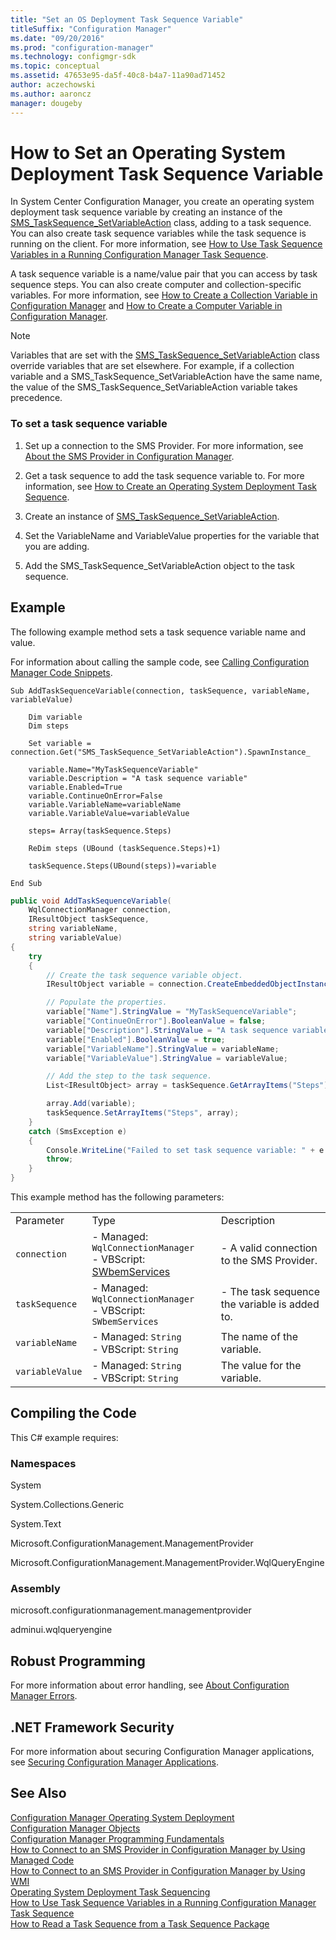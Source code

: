 ```yaml
---
title: "Set an OS Deployment Task Sequence Variable"
titleSuffix: "Configuration Manager"
ms.date: "09/20/2016"
ms.prod: "configuration-manager"
ms.technology: configmgr-sdk
ms.topic: conceptual
ms.assetid: 47653e95-da5f-40c8-b4a7-11a90ad71452
author: aczechowski
ms.author: aaroncz
manager: dougeby
---
```

# How to Set an Operating System Deployment Task Sequence Variable
In System Center Configuration Manager, you create an operating system deployment task sequence variable by creating an instance of the [SMS_TaskSequence_SetVariableAction](../../develop/reference/osd/sms_tasksequence_setvariableaction-server-wmi-class.md) class, adding to a task sequence. You can also create task sequence variables while the task sequence is running on the client. For more information, see [How to Use Task Sequence Variables in a Running Configuration Manager Task Sequence](../../develop/osd/how-to-use-task-sequence-variables-in-a-running-task-sequence.md).  

 A task sequence variable is a name/value pair that you can access by task sequence steps. You can also create computer and collection-specific variables. For more information, see [How to Create a Collection Variable in Configuration Manager](../../develop/osd/how-to-create-a-collection-variable.md) and [How to Create a Computer Variable in Configuration Manager](../../develop/osd/how-to-create-a-computer-variable.md).  

> [!NOTE]
>  Variables that are set with the [SMS_TaskSequence_SetVariableAction](../../develop/reference/osd/sms_tasksequence_setvariableaction-server-wmi-class.md) class override variables that are set elsewhere. For example, if a collection variable and a SMS_TaskSequence_SetVariableAction have the same name, the value of the SMS_TaskSequence_SetVariableAction variable takes precedence.  

### To set a task sequence variable  

1.  Set up a connection to the SMS Provider. For more information, see [About the SMS Provider in Configuration Manager](../../develop/core/understand/about-the-sms-provider-in-configuration-manager.md).  

2.  Get a task sequence to add the task sequence variable to. For more information, see [How to Create an Operating System Deployment Task Sequence](../../develop/osd/how-to-create-an-operating-system-deployment-task-sequence.md).  

3.  Create an instance of [SMS_TaskSequence_SetVariableAction](../../develop/reference/osd/sms_tasksequence_setvariableaction-server-wmi-class.md).  

4.  Set the VariableName and VariableValue properties for the variable that you are adding.  

5.  Add the SMS_TaskSequence_SetVariableAction object to the task sequence.  

## Example  
 The following example method sets a task sequence variable name and value.  

 For information about calling the sample code, see [Calling Configuration Manager Code Snippets](../../develop/core/understand/calling-code-snippets.md).  

```vbs  
Sub AddTaskSequenceVariable(connection, taskSequence, variableName, variableValue)     

    Dim variable  
    Dim steps  

    Set variable = connection.Get("SMS_TaskSequence_SetVariableAction").SpawnInstance_  

    variable.Name="MyTaskSequenceVariable"  
    variable.Description = "A task sequence variable"  
    variable.Enabled=True  
    variable.ContinueOnError=False  
    variable.VariableName=variableName  
    variable.VariableValue=variableValue  

    steps= Array(taskSequence.Steps)  

    ReDim steps (UBound (taskSequence.Steps)+1)    

    taskSequence.Steps(UBound(steps))=variable  

End Sub  
```  

```c#  
public void AddTaskSequenceVariable(  
    WqlConnectionManager connection,   
    IResultObject taskSequence,   
    string variableName,   
    string variableValue)  
{  
    try  
    {  
        // Create the task sequence variable object.  
        IResultObject variable = connection.CreateEmbeddedObjectInstance("SMS_TaskSequence_SetVariableAction");  

        // Populate the properties.  
        variable["Name"].StringValue = "MyTaskSequenceVariable";  
        variable["ContinueOnError"].BooleanValue = false;  
        variable["Description"].StringValue = "A task sequence variable set with SMS_TaskSequence_SetVariableAction";  
        variable["Enabled"].BooleanValue = true;  
        variable["VariableName"].StringValue = variableName;  
        variable["VariableValue"].StringValue = variableValue;  

        // Add the step to the task sequence.  
        List<IResultObject> array = taskSequence.GetArrayItems("Steps");  

        array.Add(variable);  
        taskSequence.SetArrayItems("Steps", array);  
    }  
    catch (SmsException e)  
    {  
        Console.WriteLine("Failed to set task sequence variable: " + e.Message);  
        throw;  
    }  
}  
```  

 This example method has the following parameters:  

||||  
|-|-|-|  
|Parameter|Type|Description|  
|`connection`|-   Managed: `WqlConnectionManager`<br />-   VBScript: [SWbemServices](https://msdn.microsoft.com/library/aa393854.aspx)|-   A valid connection to the SMS Provider.|  
|`taskSequence`|-   Managed: `WqlConnectionManager`<br />-   VBScript: `SWbemServices`|-   The task sequence the variable is added to.|  
|`variableName`|-   Managed: `String`<br />-   VBScript: `String`|The name of the variable.|  
|`variableValue`|-   Managed: `String`<br />-   VBScript: `String`|The value for the variable.|  

## Compiling the Code  
 This C# example requires:  

### Namespaces  
 System  

 System.Collections.Generic  

 System.Text  

 Microsoft.ConfigurationManagement.ManagementProvider  

 Microsoft.ConfigurationManagement.ManagementProvider.WqlQueryEngine  

### Assembly  
 microsoft.configurationmanagement.managementprovider  

 adminui.wqlqueryengine  

## Robust Programming  
 For more information about error handling, see [About Configuration Manager Errors](../../develop/core/understand/about-configuration-manager-errors.md).  

## .NET Framework Security  
 For more information about securing Configuration Manager applications, see [Securing Configuration Manager Applications](../../develop/core/understand/securing-configuration-manager-applications.md).  

## See Also  
 [Configuration Manager Operating System Deployment](../../develop/osd/operating-system-deployment.md)   
 [Configuration Manager Objects](../../develop/core/understand/configuration-manager-objects.md)   
 [Configuration Manager Programming Fundamentals](../../develop/core/understand/configuration-manager-programming-fundamentals.md)   
 [How to Connect to an SMS Provider in Configuration Manager by Using Managed Code](../../develop/core/understand/how-to-connect-to-an-sms-provider-by-using-managed-code.md)   
 [How to Connect to an SMS Provider in Configuration Manager  by Using WMI](../../develop/core/understand/how-to-connect-to-an-sms-provider-in-configuration-manager-by-using-wmi.md)   
 [Operating System Deployment Task Sequencing](../../develop/osd/operating-system-deployment-task-sequencing.md)   
 [How to Use Task Sequence Variables in a Running Configuration Manager Task Sequence](../../develop/osd/how-to-use-task-sequence-variables-in-a-running-task-sequence.md)   
 [How to Read a Task Sequence from a Task Sequence Package](../../develop/osd/how-to-read-a-task-sequence-from-a-task-sequence-package.md)
